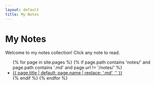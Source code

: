 ```yaml
---
layout: default
title: My Notes
---
```


# My Notes

Welcome to my notes collection! Click any note to read.

<ul>
  {% for page in site.pages %}
    {% if page.path contains 'notes/' and page.path contains '.md' and page.url != '/notes/' %}
      <li><a href="{{ page.url | relative_url }}">{{ page.title | default: page.name | replace: '.md', '' }}</a></li>
    {% endif %}
  {% endfor %}
</ul>
 